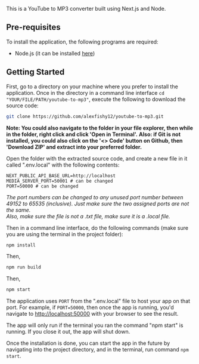 This is a YouTube to MP3 converter built using Next.js and Node.

## Pre-requisites
To install the application, the following programs are required:
- Node.js (it can be installed [here](https://nodejs.org/en))

## Getting Started

First, go to a directory on your machine where you prefer to install the application. Once in the directory in a command line interface `cd "YOUR/FILE/PATH/youtube-to-mp3"`, execute the following to download the source code:

```bash 
git clone https://github.com/alexfishy12/youtube-to-mp3.git
```
**Note: You could also navigate to the folder in your file explorer, then while in the folder, right click and click 'Open in Terminal'.**
**Also: if Git is not installed, you could also click on the '<> Code' button on Github, then 'Download ZIP' and extract into your preferred folder.**

Open the folder with the extracted source code, and create a new file in it called ".env.local" with the following contents:

```plaintext
NEXT_PUBLIC_API_BASE_URL=http://localhost
MEDIA_SERVER_PORT=50001 # can be changed
PORT=50000 # can be changed
```
*The port numbers can be changed to any unused port number between 49152 to 65535 (inclusive). Just make sure the two assigned ports are not the same.<br> 
Also, make sure the file is not a .txt file, make sure it is a .local file.*


Then in a command line interface, do the following commands (make sure you are using the terminal in the project folder):
```bash
npm install
```

Then,
```bash
npm run build
```

Then,
```bash
npm start
```

The application uses `PORT` from the ".env.local" file to host your app on that port. For example, if `PORT=50000`, then once the app is running, you'd navigate to 
[http://localhost:50000](http://localhost:50000) with your browser to see the result.

The app will only run if the terminal you ran the command "npm start" is running. If you close it out, the app will shut down.

Once the installation is done, you can start the app in the future by navigating into the project directory, and in the terminal, run command `npm start`.
